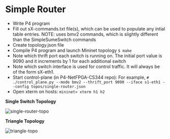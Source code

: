 # Simple Router

* Write P4 program
* Fill out sX-commands.txt file(s), which can be used to populate any intial
  table entries. NOTE: uses bmv2 commands, which is slightly different than
  the SimpleSumeSwitch commands
* Create topology.json file
* Compile P4 program and launch Mininet topology `$ make`
* Note which thrift port each switch is running on. The initial port value
  is 9090 and it increments by 1 for each additional switch
* Note which switch interface is used for control traffic. It will always
  be of the form sX-eth1.
* Start control-plane (in P4-NetFPGA-CS344 repo): For example,
  `# ./control_plane.py --mode bmv2 --thrift_port 9090 --iface s1-eth1 --config topos/single-router.json`
* Open xterm on hosts:
  `mininet> xterm h1 h2`
  
  
**Single Switch Topology**

![single-router-topo](single-router-topo)

**Triangle Topology**

![triangle-topo](triangle-topo)

